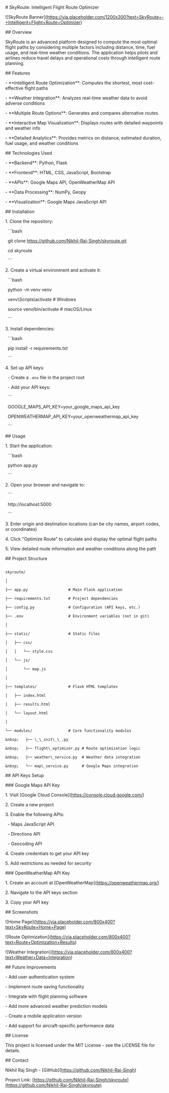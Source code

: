 

\# SkyRoute: Intelligent Flight Route Optimizer



!\[SkyRoute Banner](https://via.placeholder.com/1200x300?text=SkyRoute+-+Intelligent+Flight+Route+Optimizer)



\## Overview



SkyRoute is an advanced platform designed to compute the most optimal flight paths by considering multiple factors including distance, time, fuel usage, and real-time weather conditions. The application helps pilots and airlines reduce travel delays and operational costs through intelligent route planning.



\## Features



\- \*\*Intelligent Route Optimization\*\*: Computes the shortest, most cost-effective flight paths

\- \*\*Weather Integration\*\*: Analyzes real-time weather data to avoid adverse conditions

\- \*\*Multiple Route Options\*\*: Generates and compares alternative routes

\- \*\*Interactive Map Visualization\*\*: Displays routes with detailed waypoints and weather info

\- \*\*Detailed Analytics\*\*: Provides metrics on distance, estimated duration, fuel usage, and weather conditions



\## Technologies Used



\- \*\*Backend\*\*: Python, Flask

\- \*\*Frontend\*\*: HTML, CSS, JavaScript, Bootstrap

\- \*\*APIs\*\*: Google Maps API, OpenWeatherMap API

\- \*\*Data Processing\*\*: NumPy, Geopy

\- \*\*Visualization\*\*: Google Maps JavaScript API



\## Installation



1\. Clone the repository:

&nbsp;  ```bash

&nbsp;  git clone https://github.com/Nikhil-Raj-Singh/skyroute.git

&nbsp;  cd skyroute

&nbsp;  ```



2\. Create a virtual environment and activate it:

&nbsp;  ```bash

&nbsp;  python -m venv venv

&nbsp;  venv\\Scripts\\activate  # Windows

&nbsp;  source venv/bin/activate  # macOS/Linux

&nbsp;  ```



3\. Install dependencies:

&nbsp;  ```bash

&nbsp;  pip install -r requirements.txt

&nbsp;  ```



4\. Set up API keys:

&nbsp;  - Create a `.env` file in the project root

&nbsp;  - Add your API keys:

&nbsp;    ```

&nbsp;    GOOGLE\_MAPS\_API\_KEY=your\_google\_maps\_api\_key

&nbsp;    OPENWEATHERMAP\_API\_KEY=your\_openweathermap\_api\_key

&nbsp;    ```



\## Usage



1\. Start the application:

&nbsp;  ```bash

&nbsp;  python app.py

&nbsp;  ```



2\. Open your browser and navigate to:

&nbsp;  ```

&nbsp;  http://localhost:5000

&nbsp;  ```



3\. Enter origin and destination locations (can be city names, airport codes, or coordinates)



4\. Click "Optimize Route" to calculate and display the optimal flight paths



5\. View detailed route information and weather conditions along the path



\## Project Structure



```

skyroute/

│

├── app.py                  # Main Flask application

├── requirements.txt        # Project dependencies

├── config.py               # Configuration (API keys, etc.)

├── .env                    # Environment variables (not in git)

│

├── static/                 # Static files

│   ├── css/

│   │   └── style.css

│   └── js/

│       └── map.js

│

├── templates/              # Flask HTML templates

│   ├── index.html

│   ├── results.html

│   └── layout.html

│

└── modules/                # Core functionality modules

&nbsp;   ├── \_\_init\_\_.py

&nbsp;   ├── flight\_optimizer.py # Route optimization logic

&nbsp;   ├── weather\_service.py  # Weather data integration

&nbsp;   └── map\_service.py      # Google Maps integration

```



\## API Keys Setup



\### Google Maps API Key

1\. Visit \[Google Cloud Console](https://console.cloud.google.com/)

2\. Create a new project

3\. Enable the following APIs:

&nbsp;  - Maps JavaScript API

&nbsp;  - Directions API

&nbsp;  - Geocoding API

4\. Create credentials to get your API key

5\. Add restrictions as needed for security



\### OpenWeatherMap API Key

1\. Create an account at \[OpenWeatherMap](https://openweathermap.org/)

2\. Navigate to the API keys section

3\. Copy your API key



\## Screenshots



!\[Home Page](https://via.placeholder.com/800x400?text=SkyRoute+Home+Page)

!\[Route Optimization](https://via.placeholder.com/800x400?text=Route+Optimization+Results)

!\[Weather Integration](https://via.placeholder.com/800x400?text=Weather+Data+Integration)



\## Future Improvements



\- Add user authentication system

\- Implement route saving functionality

\- Integrate with flight planning software

\- Add more advanced weather prediction models

\- Create a mobile application version

\- Add support for aircraft-specific performance data



\## License



This project is licensed under the MIT License - see the LICENSE file for details.



\## Contact



Nikhil Raj Singh - \[GitHub](https://github.com/Nikhil-Raj-Singh)



Project Link: \[https://github.com/Nikhil-Raj-Singh/skyroute](https://github.com/Nikhil-Raj-Singh/skyroute)







